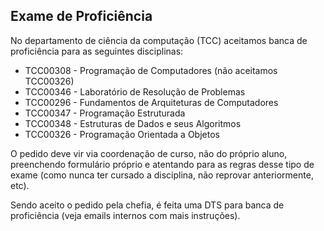 ## Exame de Proficiência

No departamento de ciência da computação (TCC) aceitamos banca de proficiência para  as seguintes disciplinas:

- TCC00308 - Programação de Computadores (não aceitamos TCC00326)
- TCC00346 - Laboratório de Resolução de Problemas
- TCC00296 - Fundamentos de Arquiteturas de Computadores
- TCC00347 - Programação Estruturada
- TCC00348 - Estruturas de Dados e seus Algoritmos
- TCC00326 - Programação Orientada a Objetos

O pedido deve vir via coordenação de curso, não do próprio aluno, 
preenchendo formulário próprio e atentando para as regras desse tipo de exame (como nunca ter cursado a disciplina, não reprovar anteriormente, etc).

Sendo aceito o pedido pela chefia, é feita uma DTS para banca de proficiência (veja emails internos com mais instruções).
